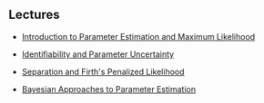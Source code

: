 
## Lectures

- [Introduction to Parameter Estimation and Maximum Likelihood](https://epimath.github.io/epid-814-materials/Lectures/ParameterEstimationML.pdf)

- [Identifiability and Parameter Uncertainty](https://epimath.github.io/epid-814-materials/Lectures/IdentifiabilityUncertainty.pdf)

- [Separation and Firth's Penalized Likelihood](https://epimath.github.io/epid-814-materials/Lectures/FirthsPenalizedLikelihood.pdf)

- [Bayesian Approaches to Parameter Estimation](https://epimath.github.io/epid-814-materials/Lectures/BayesianEstimation.pdf)
